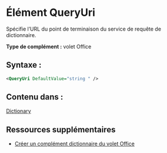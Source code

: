 
# <a name="queryuri-element"></a>Élément QueryUri
Spécifie l’URL du point de terminaison du service de requête de dictionnaire.

 **Type de complément :** volet Office


## <a name="syntax:"></a>Syntaxe :


```XML
<QueryUri DefaultValue="string " />
```


## <a name="contained-in:"></a>Contenu dans :

[Dictionary](../../reference/manifest/dictionary.md)


## <a name="additional-resources"></a>Ressources supplémentaires



- [Créer un complément dictionnaire du volet Office](../../docs/word/dictionary-task-pane-add-ins.md)
    
